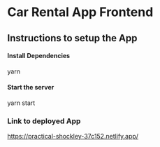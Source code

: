 # Car Rental App Frontend

## Instructions to setup the App

#### Install Dependencies 
yarn

#### Start the server
yarn start

### Link to deployed App

https://practical-shockley-37c152.netlify.app/